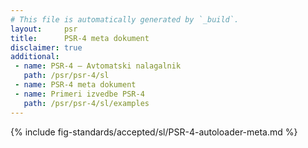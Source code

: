 ```yaml
---
# This file is automatically generated by `_build`.
layout:     psr
title:      PSR-4 meta dokument
disclaimer: true
additional:
 - name: PSR-4 — Avtomatski nalagalnik
   path: /psr/psr-4/sl
 - name: PSR-4 meta dokument
 - name: Primeri izvedbe PSR-4
   path: /psr/psr-4/sl/examples
---
```

{% include fig-standards/accepted/sl/PSR-4-autoloader-meta.md %}
